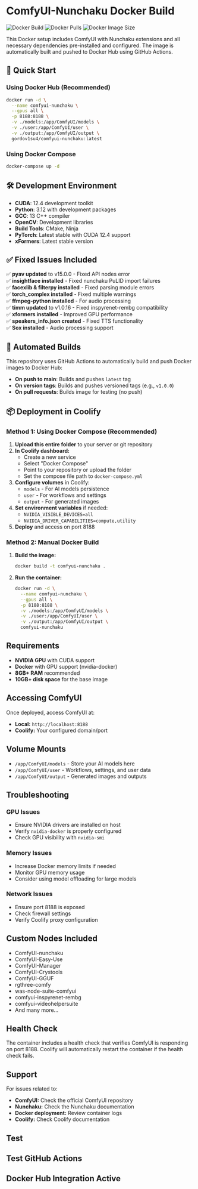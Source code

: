 # ComfyUI-Nunchaku Docker Build

![Docker Build](https://github.com/gordo-v1su4/ComfyUI-Nunchaku-Docker-Build/workflows/Build%20and%20Push%20Docker%20Image/badge.svg)
![Docker Pulls](https://img.shields.io/docker/pulls/gordov1su4/comfyui-nunchaku)
![Docker Image Size](https://img.shields.io/docker/image-size/gordov1su4/comfyui-nunchaku)

This Docker setup includes ComfyUI with Nunchaku extensions and all necessary dependencies pre-installed and configured. The image is automatically built and pushed to Docker Hub using GitHub Actions.

## 🚀 Quick Start

### Using Docker Hub (Recommended)

```bash
docker run -d \
  --name comfyui-nunchaku \
  --gpus all \
  -p 8188:8188 \
  -v ./models:/app/ComfyUI/models \
  -v ./user:/app/ComfyUI/user \
  -v ./output:/app/ComfyUI/output \
  gordov1su4/comfyui-nunchaku:latest
```

### Using Docker Compose

```bash
docker-compose up -d
```

## 🛠️ Development Environment

- **CUDA**: 12.4 development toolkit
- **Python**: 3.12 with development packages
- **GCC**: 13 C++ compiler
- **OpenCV**: Development libraries
- **Build Tools**: CMake, Ninja
- **PyTorch**: Latest stable with CUDA 12.4 support
- **xFormers**: Latest stable version

## ✅ Fixed Issues Included

✅ **pyav updated** to v15.0.0 - Fixed API nodes error  
✅ **insightface installed** - Fixed nunchaku PuLID import failures  
✅ **facexlib & filterpy installed** - Fixed parsing module errors  
✅ **torch_complex installed** - Fixed multiple warnings  
✅ **ffmpeg-python installed** - For audio processing  
✅ **timm updated** to v1.0.16 - Fixed inspyrenet-rembg compatibility  
✅ **xformers installed** - Improved GPU performance  
✅ **speakers_info.json created** - Fixed TTS functionality  
✅ **Sox installed** - Audio processing support  

## 🔄 Automated Builds

This repository uses GitHub Actions to automatically build and push Docker images to Docker Hub:

- **On push to main**: Builds and pushes `latest` tag
- **On version tags**: Builds and pushes versioned tags (e.g., `v1.0.0`)
- **On pull requests**: Builds image for testing (no push)

## 📦 Deployment in Coolify

### Method 1: Using Docker Compose (Recommended)

1. **Upload this entire folder** to your server or git repository
2. **In Coolify dashboard:**
   - Create a new service
   - Select "Docker Compose"
   - Point to your repository or upload the folder
   - Set the compose file path to `docker-compose.yml`
3. **Configure volumes** in Coolify:
   - `models` - For AI models persistence
   - `user` - For workflows and settings
   - `output` - For generated images
4. **Set environment variables** if needed:
   - `NVIDIA_VISIBLE_DEVICES=all`
   - `NVIDIA_DRIVER_CAPABILITIES=compute,utility`
5. **Deploy** and access on port 8188

### Method 2: Manual Docker Build

1. **Build the image:**
   ```bash
   docker build -t comfyui-nunchaku .
   ```

2. **Run the container:**
   ```bash
   docker run -d \
     --name comfyui-nunchaku \
     --gpus all \
     -p 8188:8188 \
     -v ./models:/app/ComfyUI/models \
     -v ./user:/app/ComfyUI/user \
     -v ./output:/app/ComfyUI/output \
     comfyui-nunchaku
   ```

## Requirements

- **NVIDIA GPU** with CUDA support
- **Docker** with GPU support (nvidia-docker)
- **8GB+ RAM** recommended
- **10GB+ disk space** for the base image

## Accessing ComfyUI

Once deployed, access ComfyUI at:
- **Local:** `http://localhost:8188`
- **Coolify:** Your configured domain/port

## Volume Mounts

- `/app/ComfyUI/models` - Store your AI models here
- `/app/ComfyUI/user` - Workflows, settings, and user data
- `/app/ComfyUI/output` - Generated images and outputs

## Troubleshooting

### GPU Issues
- Ensure NVIDIA drivers are installed on host
- Verify `nvidia-docker` is properly configured
- Check GPU visibility with `nvidia-smi`

### Memory Issues
- Increase Docker memory limits if needed
- Monitor GPU memory usage
- Consider using model offloading for large models

### Network Issues
- Ensure port 8188 is exposed
- Check firewall settings
- Verify Coolify proxy configuration

## Custom Nodes Included

- ComfyUI-nunchaku
- ComfyUI-Easy-Use
- ComfyUI-Manager
- ComfyUI-Crystools
- ComfyUI-GGUF
- rgthree-comfy
- was-node-suite-comfyui
- comfyui-inspyrenet-rembg
- comfyui-videohelpersuite
- And many more...

## Health Check

The container includes a health check that verifies ComfyUI is responding on port 8188. Coolify will automatically restart the container if the health check fails.

## Support

For issues related to:
- **ComfyUI:** Check the official ComfyUI repository
- **Nunchaku:** Check the Nunchaku documentation
- **Docker deployment:** Review container logs
- **Coolify:** Check Coolify documentation
## Test

## Test GitHub Actions

## Docker Hub Integration Active
